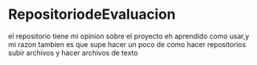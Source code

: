 # RepositoriodeEvaluacion
el repositorio tiene mi opinion sobre el proyecto eh aprendido como usar,y mi razon tambien es que supe hacer un poco de
como hacer repositorios subir
archivos y hacer archivos de texto
